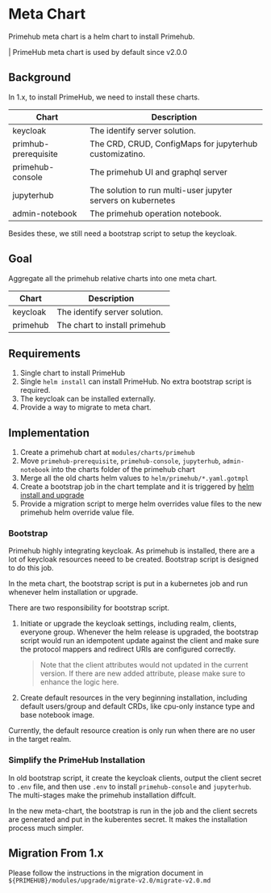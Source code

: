 # Meta Chart

Primehub meta chart is a helm chart to install Primehub.

\| PrimeHub meta chart is used by default since v2.0.0

## Background

In 1.x, to install PrimeHub, we need to install these charts.

| Chart                | Description                                                  |
| -------------------- | ------------------------------------------------------------ |
| keycloak             | The identify server solution.                                |
| primhub-prerequisite | The CRD, CRUD, ConfigMaps for jupyterhub customizatino.      |
| primehub-console     | The primehub UI and graphql server                           |
| jupyterhub           | The solution to run multi-user jupyter servers on kubernetes |
| admin-notebook       | The primehub operation notebook.                             |

Besides these, we still need a bootstrap script to setup the keycloak.

## Goal

Aggregate all the primehub relative charts into one meta chart.

| Chart    | Description                   |
| -------- | ----------------------------- |
| keycloak | The identify server solution. |
| primehub | The chart to install primehub |

## Requirements

1. Single chart to install PrimeHub
2. Single `helm install` can install PrimeHub. No extra bootstrap script is required.
3. The keycloak can be installed externally.
4. Provide a way to migrate to meta chart.

## Implementation

1. Create a primehub chart at `modules/charts/primehub`
2. Move `primehub-prerequisite`, `primehub-console`, `jupyterhub`, `admin-notebook` into the charts folder of the primehub chart
3. Merge all the old charts helm values to `helm/primehub/*.yaml.gotmpl`
4. Create a bootstrap job in the chart template and it is triggered by [helm install and upgrade](https://github.com/helm/helm/blob/master/docs/charts\_hooks.md)
5. Provide a migration script to merge helm overrides value files to the new primehub helm override value file.

### Bootstrap

Primehub highly integrating keycloak. As primehub is installed, there are a lot of keycloak resources neeed to be created. Bootstrap script is designed to do this job.

In the meta chart, the bootstrap script is put in a kubernetes job and run whenever helm installation or upgrade.

There are two responsibility for bootstrap script.

1.  Initiate or upgrade the keycloak settings, including realm, clients, everyone group. Whenever the helm release is upgraded, the bootstrap script would run an idempotent update against the client and make sure the protocol mappers and redirect URIs are configured correctly.

    > Note that the client attributes would not updated in the current version. If there are new added attribute, please make sure to enhance the logic here.
2. Create default resources in the very beginning installation, including default users/group and default CRDs, like cpu-only instance type and base notebook image.

Currently, the default resource creation is only run when there are no user in the target realm.

### Simplify the PrimeHub Installation

In old bootstrap script, it create the keycloak clients, output the client secret to `.env` file, and then use `.env` to install `primehub-console` and `jupyterhub`. The multi-stages make the primehub installation diffcult.

In the new meta-chart, the bootstrap is run in the job and the client secrets are generated and put in the kuberentes secret. It makes the installation process much simpler.

## Migration From 1.x

Please follow the instructions in the migration document in `${PRIMEHUB}/modules/upgrade/migrate-v2.0/migrate-v2.0.md`
